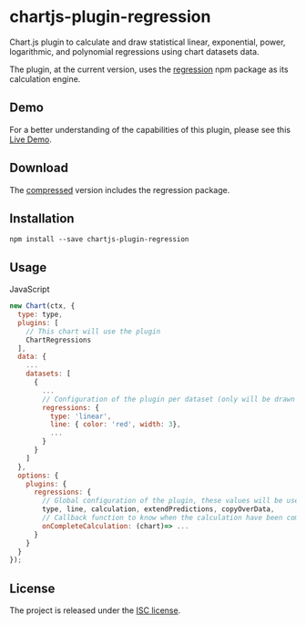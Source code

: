 # chartjs-plugin-regression
Chart.js plugin to calculate and draw statistical linear, exponential, power, 
logarithmic, and polynomial regressions using chart datasets data.

The plugin, at the current version, uses the [regression](https://www.npmjs.com/package/regression)
npm package as its calculation engine.

## Demo
For a better understanding of the capabilities of this plugin, please see this 
[Live Demo](https://pomgui.github.io/chartjs-plugin-regression/demo/).

## Download
The [compressed](https://pomgui.github.io/chartjs-plugin-regression/dist/chartjs-plugin-regression-0.1.0.js)
version includes the regression package.

## Installation

    npm install --save chartjs-plugin-regression

## Usage
JavaScript
```JavaScript
new Chart(ctx, {
  type: type,
  plugins: [
    // This chart will use the plugin
    ChartRegressions
  ],
  data: {
    ...
    datasets: [
      {
        ...
        // Configuration of the plugin per dataset (only will be drawn the datasets with this property) 
        regressions: {
          type: 'linear',
          line: { color: 'red', width: 3},
          ...
        }
      }
    ] 
  },
  options: {
    plugins: {
      regressions: {
        // Global configuration of the plugin, these values will be used unless each dataset defines their own
        type, line, calculation, extendPredictions, copyOverData,
        // Callback function to know when the calculation have been completed for all the datasets.
        onCompleteCalculation: (chart)=> ...
      }
    }
  }
});
```

## License
The project is released under the [ISC license](https://github.com/pomgui/chartjs-plugin-regression/blob/master/LICENSE).
